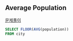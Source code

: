 ## Average Population
[문제풀이](https://www.hackerrank.com/challenges/average-population/problem?h_r=internal-search)
```sql
SELECT FLOOR(AVG(population))
FROM city
```
